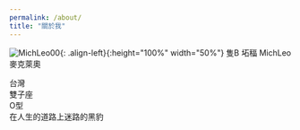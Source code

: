 ```yaml
---
permalink: /about/
title: "關於我"
---
```


![MichLeo00](https://user-images.githubusercontent.com/71741159/133176490-c3ce393a-d47e-4e84-8c69-2e15f85e2f4c.jpg){: .align-left}{:height="100%" width="50%"}
隻B 坧稫 MichLeo 麥克萊奧  

台灣  
雙子座  
O型  
在人生的道路上迷路的黑豹  
